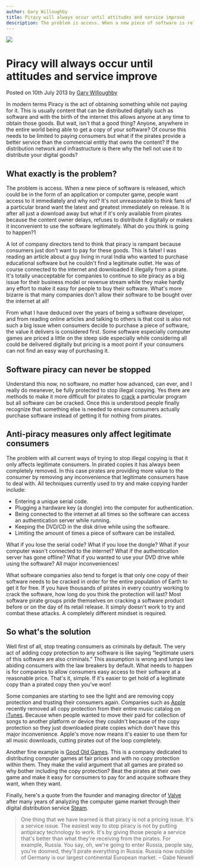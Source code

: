 ```yaml
---
author: Gary Willoughby
title: Piracy will always occur until attitudes and service improve
description: The problem is access. When a new piece of software is released, which could be in the form of an application or computer game, people want access to it immediately and why not?
---
```


![](/articles/images/piracy-will-always-occur-until-attitudes-and-service-improve-banner.jpg)

# Piracy will always occur until attitudes and service improve

<time>Posted on 10th July 2013 by [Gary Willoughby](/pages/about.html)</time>

In modern terms Piracy is the act of obtaining something while not paying for it. This is usually content that can be distributed digitally such as software and with the birth of the internet this allows anyone at any time to obtain those goods. But wait, isn't that a good thing? Anyone, anywhere in the entire world being able to get a copy of your software? Of course this needs to be limited to paying consumers but what if the pirates provide a better service than the commercial entity that owns the content? If the distribution network and infrastructure is there why the hell not use it to distribute your digital goods?

## What exactly is the problem?

The problem is access. When a new piece of software is released, which could be in the form of an application or computer game, people want access to it immediately and why not? It's not unreasonable to think fans of a particular brand want the latest and greatest immediately on release. It is after all just a download away but what if it's only available from pirates because the content owner delays, refuses to distribute it digitally or makes it inconvenient to use the software legitimately. What do you think is going to happen?1

A lot of company directors tend to think that piracy is rampant because consumers just don't want to pay for these goods. This is false! I was reading an article about a guy living in rural India who wanted to purchase educational software but he couldn't find a legitimate outlet. He was of course connected to the internet and downloaded it illegally from a pirate. It's totally unacceptable for companies to continue to site piracy as a big issue for their business model or revenue stream while they make hardly any effort to make it easy for people to buy their software. What's more bizarre is that many companies don't allow their software to be bought over the internet at all!

From what I have deduced over the years of being a software developer, and from reading online articles and talking to others is that cost is also not such a big issue when consumers decide to purchase a piece of software, the value it delivers is considered first. Some software especially computer games are priced a little on the steep side especially while considering all could be delivered digitally but pricing is a moot point if your consumers can not find an easy way of purchasing it.

## Software piracy can never be stopped

Understand this now, no software, no matter how advanced, can ever, and I really do meanever, be fully protected to stop illegal copying. Yes there are methods to make it more difficult for pirates to [crack](https://en.wikipedia.org/wiki/Software_cracking) a particular program but all software can be cracked. Once this is understood people finally recognize that something else is needed to ensure consumers actually purchase software instead of getting it for nothing from pirates.

## Anti-piracy measures only affect legitimate consumers

The problem with all current ways of trying to stop illegal copying is that it only affects legitimate consumers. In pirated copies it has always been completely removed. In this case pirates are providing more value to the consumer by removing any inconvenience that legitimate consumers have to deal with. All techniques currently used to try and make copying harder include:

* Entering a unique serial code.
* Plugging a hardware key (a dongle) into the computer for authentication.
* Being connected to the internet at all times so the software can access an authentication server while running.
* Keeping the DVD/CD in the disk drive while using the software.
* Limiting the amount of times a piece of software can be installed.

What if you lose the serial code? What if you lose the dongle? What if your computer wasn't connected to the internet? What if the authentication server has gone offline? What if you wanted to use your DVD drive while using the software? All major inconveniences!

What software companies also tend to forget is that only one copy of their software needs to be cracked in order for the entire population of Earth to get it for free. If you have thousands of pirates in every country working to crack the software, how long do you think the protection will last? Most software pirate groups pride themselves on cracking a software product before or on the day of its retail release. It simply doesn't work to try and combat these attacks. A completely different mindset is required.

## So what's the solution

Well first of all, stop treating consumers as criminals by default. The very act of adding copy protection to any software is like saying “legitimate users of this software are also criminals.” This assumption is wrong and lumps law abiding consumers with the law breakers by default. What needs to happen is for companies to allow consumers easy access to their software at a reasonable price. That's it, simple. If it's easier to get hold of a legitimate copy than a pirated copy then you've won!

Some companies are starting to see the light and are removing copy protection and trusting their consumers again. Companies such as [Apple](https://en.wikipedia.org/wiki/Apple_Inc.) recently removed all copy protection from their entire music catalog on [iTunes](https://en.wikipedia.org/wiki/ITunes). Because when people wanted to move their paid for collection of songs to another platform or device they couldn't because of the copy protection so they just downloaded pirate copies which don't have this major inconvenience. Apple's move now means it's easier to use them for all music downloads, cutting pirates out of the loop completely.

Another fine example is [Good Old Games](https://www.gog.com/). This is a company dedicated to distributing computer games at fair prices and with no copy protection within them. They make the valid argument that all games are pirated so why bother including the copy protection? Beat the pirates at their own game and make it easy for consumers to pay for and acquire software they want, when they want.

Finally, here's a quote from the founder and managing director of [Valve](https://en.wikipedia.org/wiki/Valve_Corporation) after many years of analyzing the computer game market through their digital distribution service [Steam](https://en.wikipedia.org/wiki/Steam_(software)).

> One thing that we have learned is that piracy is not a pricing issue. It's a service issue. The easiest way to stop piracy is not by putting antipiracy technology to work. It's by giving those people a service that's better than what they're receiving from the pirates. For example, Russia. You say, oh, we're going to enter Russia, people say, you're doomed, they'll pirate everything in Russia. Russia now outside of Germany is our largest continental European market. – Gabe Newell
